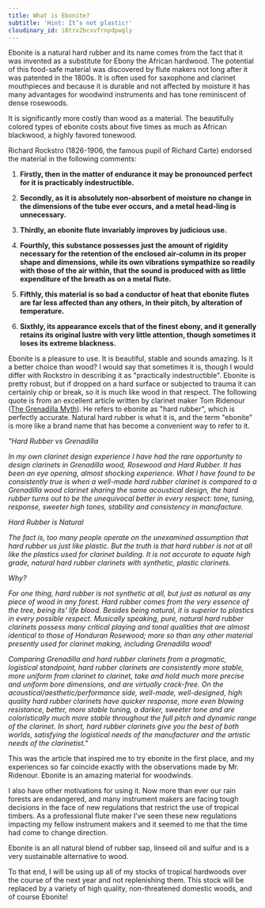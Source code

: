 ```yaml
---
title: What is Ebonite?
subtitle: 'Hint: It’s not plastic!'
cloudinary_id: i8trx2bcxvfrnpdpwgly
---
```


Ebonite is a natural hard rubber and its name comes from the fact that it was invented as a substitute for Ebony the African hardwood. The potential of this food-safe material was discovered by flute makers not long after it was patented in the 1800s. It is often used for saxophone and clarinet mouthpieces and because it is durable and not affected by moisture it has many advantages for woodwind instruments and has tone reminiscent of dense rosewoods.

It is significantly more costly than wood as a material. The beautifully colored types of ebonite costs about five times as much as African blackwood, a highly favored tonewood.

Richard Rockstro (1826-1906, the famous pupil of Richard Carte) endorsed the material in the following comments:

1. **Firstly, then in the matter of endurance it may be pronounced perfect for it is practicably indestructible. **

2. **Secondly, as it is absolutely non-absorbent of moisture no change in the dimensions of the tube ever occurs, and a metal head-ling is unnecessary. **

3. **Thirdly, an ebonite flute invariably improves by judicious use. **

4. **Fourthly, this substance possesses just the amount of rigidity necessary for the retention of the enclosed air-column in its proper shape and dimensions, while its own vibrations sympathize so readily with those of the air within, that the sound is produced with as little expenditure of the breath as on a metal flute.**

5. **Fifthly, this material is so bad a conductor of heat that ebonite flutes are far less affected than any others, in their pitch, by alteration of temperature. **

6. **Sixthly, its appearance excels that of the finest ebony, and it generally retains its original lustre with very little attention, though sometimes it loses its extreme blackness. **

Ebonite is a pleasure to use.  It is beautiful, stable and sounds amazing.  Is it a better choice than wood?  I would say that sometimes it is, though I would differ with Rockstro in describing it as "practically indestructible".  Ebonite is pretty robust, but if dropped on a hard surface or subjected to trauma it can certainly chip or break, so it is much like wood in that respect.  The following quote is from an excellent article written by clarinet maker Tom Ridenour ([The Grenadilla Myth](http://ridenourclarinetproducts.com/the-grenadilla-myth.html)).  He refers to ebonite as "hard rubber", which is perfectly accurate.  Natural hard rubber is what it is, and the term "ebonite" is more like a brand name that has become a convenient way to refer to it.

*"Hard Rubber vs Grenadilla*

*In my own clarinet design experience I have had the rare opportunity to design clarinets in Grenadilla wood, Rosewood and Hard Rubber. It has been an eye opening, almost shocking experience. What I have found to be consistently true is when a well-made hard rubber clarinet is compared to a Grenadilla wood clarinet sharing the same acoustical design, the hard rubber turns out to be the unequivocal better in every respect: tone, tuning, response, sweeter high tones, stability and consistency in manufacture.*

*Hard Rubber is Natural*

*The fact is, too many people operate on the unexamined assumption that hard rubber us just like plastic. But the truth is that hard rubber is not at all like the plastics used for clarinet building. It is not accurate to equate high grade, natural hard rubber clarinets with synthetic, plastic clarinets.*

*Why?*

*For one thing, hard rubber is not synthetic at all, but just as natural as any piece of wood in any forest. Hard rubber comes from the very essence of the tree, being its' life blood. Besides being natural, it is superior to plastics in every possible respect. Musically speaking, pure, natural hard rubber clarinets possess many critical playing and tonal qualities that are almost identical to those of Honduran Rosewood; more so than any other material presently used for clarinet making, including Grenadilla wood!*

*Comparing Grenadilla and hard rubber clarinets from a pragmatic, logistical standpoint, hard rubber clarinets are consistently more stable, more uniform from clarinet to clarinet, take and hold much more precise and uniform bore dimensions, and are virtually crack-free. On the acoustical/aesthetic/performance side, well-made, well-designed, high quality hard rubber clarinets have quicker response, more even blowing resistance, better, more stable tuning, a darker, sweeter tone and are coloristically much more stable throughout the full pitch and dynamic range of the clarinet. In short, hard rubber clarinets give you the best of both worlds, satisfying the logistical needs of the manufacturer and the artistic needs of the clarinetist."*

This was the article that inspired me to try ebonite in the first place, and my experiences so far coincide exactly with the observations made by Mr. Ridenour.  Ebonite is an amazing material for woodwinds.

I also have other motivations for using it.  Now more than ever our rain forests are endangered, and many instrument makers are facing tough decisions in the face of new regulations that restrict the use of tropical timbers.  As a professional flute maker I’ve seen these new regulations impacting my fellow instrument makers and it seemed to me that the time had come to change direction.  

Ebonite is an all natural blend of rubber sap, linseed oil and sulfur and is a very sustainable alternative to wood.

To that end,  I will be using up all of my stocks of tropical hardwoods over the course of the next year and not replenishing them. This stock will be replaced by a variety of high quality, non-threatened domestic woods, and of course Ebonite!
